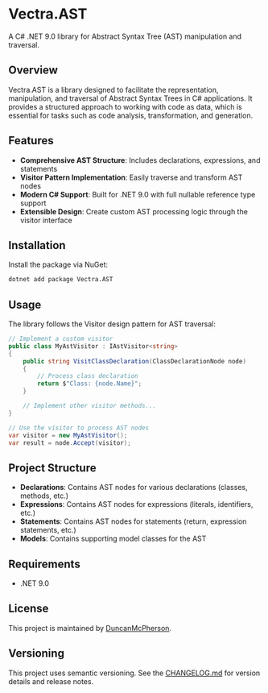 # Vectra.AST

A C# .NET 9.0 library for Abstract Syntax Tree (AST) manipulation and traversal.

## Overview

Vectra.AST is a library designed to facilitate the representation, manipulation, and traversal of Abstract Syntax Trees in C# applications. It provides a structured approach to working with code as data, which is essential for tasks such as code analysis, transformation, and generation.

## Features

- **Comprehensive AST Structure**: Includes declarations, expressions, and statements
- **Visitor Pattern Implementation**: Easily traverse and transform AST nodes
- **Modern C# Support**: Built for .NET 9.0 with full nullable reference type support
- **Extensible Design**: Create custom AST processing logic through the visitor interface

## Installation

Install the package via NuGet:

```bash
dotnet add package Vectra.AST
```

## Usage

The library follows the Visitor design pattern for AST traversal:

```csharp
// Implement a custom visitor
public class MyAstVisitor : IAstVisitor<string>
{
    public string VisitClassDeclaration(ClassDeclarationNode node)
    {
        // Process class declaration
        return $"Class: {node.Name}";
    }

    // Implement other visitor methods...
}

// Use the visitor to process AST nodes
var visitor = new MyAstVisitor();
var result = node.Accept(visitor);
```

## Project Structure

- **Declarations**: Contains AST nodes for various declarations (classes, methods, etc.)
- **Expressions**: Contains AST nodes for expressions (literals, identifiers, etc.)
- **Statements**: Contains AST nodes for statements (return, expression statements, etc.)
- **Models**: Contains supporting model classes for the AST

## Requirements

- .NET 9.0

## License

This project is maintained by [DuncanMcPherson](https://github.com/DuncanMcPherson).

## Versioning

This project uses semantic versioning. See the [CHANGELOG.md](CHANGELOG.md) for version details and release notes.
